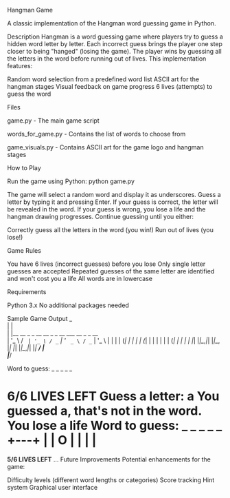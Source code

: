 Hangman Game

A classic implementation of the Hangman word guessing game in Python.

Description
Hangman is a word guessing game where players try to guess a hidden word letter by letter. Each incorrect guess brings the player one step closer to being "hanged" (losing the game). The player wins by guessing all the letters in the word before running out of lives.
This implementation features:

Random word selection from a predefined word list
ASCII art for the hangman stages
Visual feedback on game progress
6 lives (attempts) to guess the word

Files

game.py - The main game script

words_for_game.py - Contains the list of words to choose from

game_visuals.py - Contains ASCII art for the game logo and hangman stages


How to Play

Run the game using Python:
python game.py

The game will select a random word and display it as underscores.
Guess a letter by typing it and pressing Enter.
If your guess is correct, the letter will be revealed in the word.
If your guess is wrong, you lose a life and the hangman drawing progresses.
Continue guessing until you either:

Correctly guess all the letters in the word (you win!)
Run out of lives (you lose!)



Game Rules

You have 6 lives (incorrect guesses) before you lose
Only single letter guesses are accepted
Repeated guesses of the same letter are identified and won't cost you a life
All words are in lowercase

Requirements

Python 3.x
No additional packages needed

Sample Game Output
 _                                             
| |                                            
| |__   __ _ _ __   __ _ _ __ ___   __ _ _ __  
| '_ \ / _` | '_ \ / _` | '_ ` _ \ / _` | '_ \ 
| | | | (_| | | | | (_| | | | | | | (_| | | | |
|_| |_|\__,_|_| |_|\__, |_| |_| |_|\__,_|_| |_|
                    __/ |                      
                   |___/                       

Word to guess: _ _ _ _ _

****************************6/6 LIVES LEFT****************************
Guess a letter: a
You guessed a, that's not in the word. You lose a life
Word to guess: _ _ _ _ _
  +---+
  |   |
  O   |
      |
      |
      |
=========

****************************5/6 LIVES LEFT****************************
...
Future Improvements
Potential enhancements for the game:

Difficulty levels (different word lengths or categories)
Score tracking
Hint system
Graphical user interface
